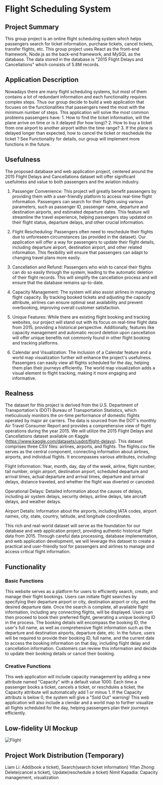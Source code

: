 # Flight Scheduling System #

## Project Summary ##
This group project is an online flight scheduling system which helps passengers search for ticket information, purchase tickets, cancel tickets, transfer flights, etc. This group project uses React as the front-end framework, Node.js as the back-end framework, and MySQL as the database. The data stored in the database is "2015 Flight Delays and Cancellations" which consists of 5.8M records.

## Application Description ##
Nowadays there are many flight scheduling systems, but most of them contains a lot of redundant information and each functionality requires complex steps. Thus our group decide to build a web application that focuses on the functionalities that passengers need the most with the minimum number of steps. This application will solve the most common problems passengers have: 1. How to find the ticket information, will the plane arrive on time or is it delayed (for how long)? 2. How to buy a ticket from one airport to another airport within the time range? 3. If the plane is delayed longer than expected, how to cancel the ticket or reschedule the ticket？See Functionality for details, our group will implement more functions in the future.

## Usefulness ##
The proposed database and web application project, centered around the 2015 Flight Delays and Cancellations dataset will offer significant usefulness and value to both passengers and the aviation industry.

1. Passenger Convenience: This project will greatly benefit passengers by providing them with a user-friendly platform to access real-time flight information. Passengers can search for their flights using various parameters, such as passenger ID, passenger name, departure and destination airports, and estimated departure dates. This feature will streamline the travel experience, helping passengers stay updated on their flight status, departure delays, and other crucial information.

2. Flight Rescheduling: Passengers often need to reschedule their flights due to unforeseen circumstances (as provided in the dataset). Our application will offer a way for passengers to update their flight details, including departure airport, destination airport, and other related information. This flexibility will ensure that passengers can adapt to changing travel plans more easily.

3. Cancellation and Refund: Passengers who wish to cancel their flights can do so easily through the system, leading to the automatic deletion of their flight records. This will simplify the cancellation process and will ensure that the database remains up-to-date.

4. Capacity Management: The system will also assist airlines in managing flight capacity. By tracking booked tickets and adjusting the capacity attribute, airlines can ensure optimal seat availability and prevent overbooking, improving overall customer satisfaction.

5. Unique Features: While there are existing flight booking and tracking websites, our project will stand out with its focus on real-time flight data from 2015, providing a historical perspective. Additionally, features like capacity management and automatic record deletion upon cancellation will offer unique benefits not commonly found in other flight booking and tracking platforms.

6. Calendar and Visualization: The inclusion of a Calendar feature and a world map visualization further will enhance the project's usefulness. Passengers can easily view all flights scheduled for the day, helping them plan their journeys efficiently. The world map visualization adds a visual element to flight tracking, making it more engaging and informative.

## Realness ##
The dataset for this project is derived from the U.S. Department of Transportation's (DOT) Bureau of Transportation Statistics, which meticulously monitors the on-time performance of domestic flights operated by major air carriers. The data is sourced from the DOT's monthly Air Travel Consumer Report and provides a comprehensive view of flight operations during the year 2015. We will utilize the 2015 Flight Delays and Cancellations dataset available on Kaggle (https://www.kaggle.com/datasets/usdot/flight-delays). This dataset comprises three CSV files: airlines, airports, and flights. The flights.csv file serves as the central component, connecting information about airlines, airports, and individual flights. It encompasses various attributes, including:

Flight Information: Year, month, day, day of the week, airline, flight number, tail number, origin airport, destination airport, scheduled departure and arrival times, actual departure and arrival times, departure and arrival delays, distance traveled, and whether the flight was diverted or canceled.

Operational Delays: Detailed information about the causes of delays, including air system delays, security delays, airline delays, late aircraft delays, and weather delays.

Airport Details: Information about the airports, including IATA codes, airport names, city, state, country, latitude, and longitude coordinates.

This rich and real-world dataset will serve as the foundation for our database and web application project, providing authentic historical flight data from 2015. Through careful data processing, database implementation, and web application development, we will leverage this dataset to create a practical and user-friendly tool for passengers and airlines to manage and access critical flight information.

## Functionality ##
### Basic Functions ###
This website serves as a platform for users to efficiently search, create, and manage their flight bookings. Users can initiate flight searches by specifying their
departure airport or city, destination airport or city, and the desired departure date. Once the search is complete, all available flight information, including any connecting flights, will be displayed. Users can then proceed to book their preferred flight, generating a unique booking ID in the process. The booking details will encompass the booking ID, the user's full name, as well as comprehensive flight information such as the departure and destination airports, departure date, etc. In the future, users will be required to provide their booking ID, full name, and the current date to access the booking information on that day, including flight delay and cancellation information. Customers can review this information and decide to update their booking details or cancel their booking.

### Creative Functions ###
This web application will include capacity management by adding a new attribute named "Capacity" with a default value 1000. Each time a passenger books a ticket, cancels a ticket, or reschdules a ticket, the Capacity attribute will automatically add 1 or minus 1. If the Capacity attributs is below 0, the system will give a "Sold Out" warning! This web application will also include a clendar and a world map to further visualize all flights scheduled for the day, helping passengers plan their journeys efficiently. 

## Low-fidelity UI Mockup ##
![Flight](https://github.com/cs411-alawini/fa23-cs411-team010-CRUD/assets/143434843/b654cb61-0f63-4e18-afa1-b49746f7c25e)

## Project Work Distribution (Temporary) ##
Liam Li: Add(book a ticket), Search(search ticket information)
Yifan Zhong: Delete(cancel a ticket), Update(reschedule a ticket)
Nimit Kapadia: Capacity management, visualization
